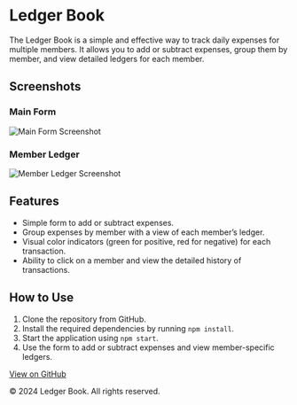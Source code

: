 <!DOCTYPE html>
<html lang="en">
<head>
    <meta charset="UTF-8">
    <meta name="viewport" content="width=device-width, initial-scale=1.0">
</head>
<body>
    <div class="container">
        <h1>Ledger Book</h1>
        <p>The Ledger Book is a simple and effective way to track daily expenses for multiple members. It allows you to add or subtract expenses, group them by member, and view detailed ledgers for each member.</p>
        <h2>Screenshots</h2>
        <div class="screenshot">
            <h3>Main Form</h3>
            <img src="path_to_your_screenshot_form.png" alt="Main Form Screenshot">
        </div>
        <div class="screenshot">
            <h3>Member Ledger</h3>
            <img src="path_to_your_screenshot_ledger.png" alt="Member Ledger Screenshot">
        </div>
        <div class="features">
            <h2>Features</h2>
            <ul>
                <li>Simple form to add or subtract expenses.</li>
                <li>Group expenses by member with a view of each member’s ledger.</li>
                <li>Visual color indicators (green for positive, red for negative) for each transaction.</li>
                <li>Ability to click on a member and view the detailed history of transactions.</li>
            </ul>
        </div>
        <h2>How to Use</h2>
        <ol>
            <li>Clone the repository from GitHub.</li>
            <li>Install the required dependencies by running <code>npm install</code>.</li>
            <li>Start the application using <code>npm start</code>.</li>
            <li>Use the form to add or subtract expenses and view member-specific ledgers.</li>
        </ol>
        <a href="https://github.com/your-repo-url" class="cta-button">View on GitHub</a>
        <div class="footer">
            <p>&copy; 2024 Ledger Book. All rights reserved.</p>
        </div>
    </div>
</body>
</html>
